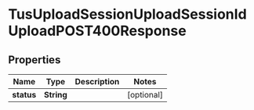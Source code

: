 

# TusUploadSessionUploadSessionIdUploadPOST400Response


## Properties

| Name | Type | Description | Notes |
|------------ | ------------- | ------------- | -------------|
|**status** | **String** |  |  [optional] |



